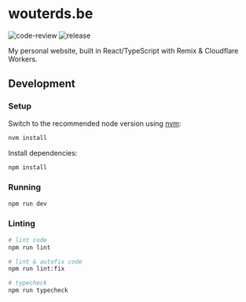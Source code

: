 # wouterds.be

![code-review](https://github.com/wouterds/wouterds.be/actions/workflows/code-review.yml/badge.svg?branch=main)
![release](https://github.com/wouterds/wouterds.be/actions/workflows/release.yml/badge.svg)

My personal website, built in React/TypeScript with Remix & Cloudflare Workers.

## Development

### Setup

Switch to the recommended node version using [nvm](https://github.com/nvm-sh/nvm):

```sh
nvm install
```

Install dependencies:

```sh
npm install
```

### Running

```sh
npm run dev
```

### Linting

```sh
# lint code
npm run lint

# lint & autofix code
npm run lint:fix

# typecheck
npm run typecheck
```
